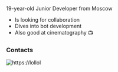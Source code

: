 19-year-old Junior Developer from Moscow

- Is looking for collaboration
- Dives into bot development
- Also good at cinematography 📺

### Contacts

![https://lol](https://assets.stickpng.com/thumbs/580b57fcd9996e24bc43c521.png)lol
